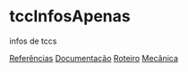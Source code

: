 # tccInfosApenas
infos de tccs

[Referências](https://celestial-plate-85b.notion.site/REFER-NCIAS-7b608dc4a31944069cb9f78a8776b540)
[Documentação](https://celestial-plate-85b.notion.site/Documenta-o-TCC-19734bb7f1ae4d51b2dc97263d6bb59f)
[Roteiro](https://celestial-plate-85b.notion.site/Roteiro-e0e05472218a417fbb0f01a53d8c63ae)
[Mecânica](https://celestial-plate-85b.notion.site/Mec-nica-15f5bb357ba1437382c56e7cfc97c864)
